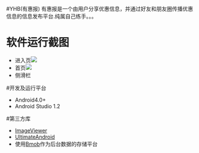 #YHB(有惠报)
有惠报是一个由用户分享优惠信息，并通过好友和朋友圈传播优惠信息的信息发布平台.纯属自己练手。。。


# 软件运行截图
- 进入页![](http://i1.tietuku.com/e8169e150c28f56f.png)
- 首页![](http://i1.tietuku.com/bb21545f059535ad.png)
- 侧滑栏[](http://i1.tietuku.com/0bb676cb3fc43976.png)

#开发及运行平台
- Android4.0+
- Android Studio 1.2
      
#第三方库
- [ImageViewer](https://github.com/liangpengfei/ImageViewer)
- [UltimateAndroid](https://github.com/liangpengfei/UltimateAndroid)
- 使用[Bmob](bmob.cn)作为后台数据的存储平台